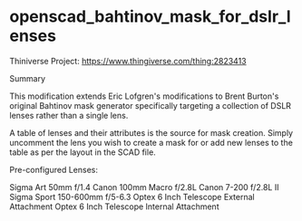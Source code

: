 # openscad_bahtinov_mask_for_dslr_lenses

Thiniverse Project: https://www.thingiverse.com/thing:2823413

Summary

This modification extends Eric Lofgren's modifications to Brent Burton's original Bahtinov mask generator specifically targeting a collection of DSLR lenses rather than a single lens.

A table of lenses and their attributes is the source for mask creation. Simply uncomment the lens you wish to create a mask for or add new lenses to the table as per the layout in the SCAD file.

Pre-configured Lenses:

Sigma Art 50mm f/1.4
Canon 100mm Macro f/2.8L
Canon 7-200 f/2.8L II
Sigma Sport 150-600mm f/5-6.3
Optex 6 Inch Telescope External Attachment
Optex 6 Inch Telescope Internal Attachment
